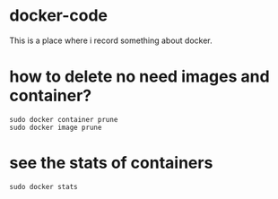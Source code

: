 # docker-code
This is a place where i record something about docker.

# how to delete no need images and container?

	sudo docker container prune
	sudo docker image prune	

# see the stats of containers

	sudo docker stats
